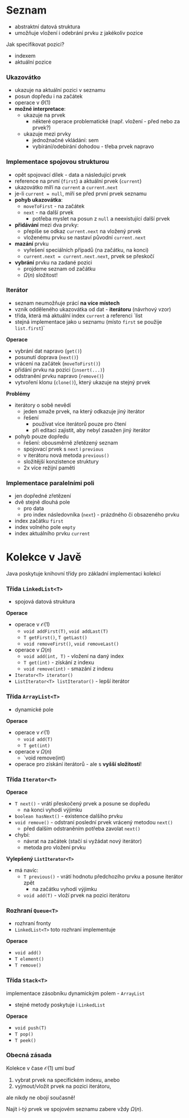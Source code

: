 # Seznam

- abstraktní datová struktura
- umožňuje vložení i odebrání prvku z jakékoliv pozice

Jak specifikovat pozici?
- indexem
- aktuální pozice

### Ukazovátko

- ukazuje na aktuální pozici v seznamu
- posun dopředu i na začátek
- operace v $\Theta(1)$
- **možné interpretace**:
	- ukazuje na prvek
		- některé operace problematické (např. vložení - před nebo za prvek?)
	- ukazuje mezi prvky
		- jednožnačné vkládání: sem
		- vybírání/odebírání dohodou - třeba prvek napravo

### Implementace spojovou strukturou

- opět spojovací dílek - data a následující prvek
- reference na první (`first`) a aktuální prvek (`current`)
- ukazovátko míří na `current` a `current.next`
- je-li `current = null`, míří se před první prvek seznamu
- **pohyb ukazovátka**:
	- `moveToFirst` - na začátek
	- `next` - na další prvek
		- potřeba myslet na posun z `null` a neexistující další prvek
- **přidávání** mezi dva prvky:
	- přepíše se odkaz `current.next` na vložený prvek
	- vloženému prvku se nastaví původní `current.next`
- **mazání** prvku
	- vyřešení speciálních případů (na začátku, na konci)
	- `current.next = current.next.next`, prvek se přeskočí
- **vybrání** prvku na zadané pozici
	- projdeme seznam od začátku
	- $\Omega(n)$ složitost!

### Iterátor

- seznam neumožňuje prácí **na více místech**
- vznik odděleného ukazovátka od dat - **iterátoru** (návrhový vzor)
- třída, která má aktuální index `current` a referenci `list
- stejná implementace jako u seznamu (místo `first` se použije `list.first`)`

**Operace**
- vybrání dat napravo (`get()`)
- posunutí doprava (`next()`)
- vrácení na začátek (`moveToFirst()`)
- přidání prvku na pozici (`insert(...)`)
- odstranění prvku napravo (`remove()`)
- vytvoření klonu (`clone()`), který ukazuje na stejný prvek

**Problémy**
- iterátory o sobě nevědí
	- jeden smaže prvek, na který odkazuje jiný iterátor
	- řešení
		- používat více iterátorů pouze pro čtení
		- při editaci zajistit, aby nebyl zasažen jiný iterátor 
- pohyb pouze dopředu
	- řešení: obousměrně zřetězený seznam
	- spojovací prvek s `next` i `previous `
	- v iterátoru nová metoda `previous()`
	- složitější konzistence struktury
	- 2x více režijní paměti

### Implementace paralelními poli

- jen dopředné zřetězení
- dvě stejně dlouhá pole
	- pro data
	- pro index následovníka (`next`) - prázdného či obsazeného prvku
- index začátku `first`
- index volného pole `empty`
- index aktuálního prvku `current`

# Kolekce v Javě

Java poskytuje knihovní třídy pro základní implementaci kolekcí

### Třída `LinkedList<T>`

- spojová datová struktura

**Operace**
- operace v $\mathcal O(1)$
	- `void addFirst(T)`, `void addLast(T)`
	- `T getFirst()`, `T getLast()`
	- `void removeFirst()`, `void removeLast()`
- operace v $\Omega(n)$
	- `void add(int, T)` - vložení na daný index
	- `T get(int)` - získání z indexu
	- `void remove(int)` - smazání z indexu
- `Iterator<T> iterator()`
- `ListIterator<T> listIterator()` - lepší iterátor

### Třída `ArrayList<T>`

- dynamické pole

**Operace**
- operace v $\mathcal O(1)$
	- `void add(T)`
	- `T get(int)`
- operace v $\Omega(n)$
	- `void remove(int)
- operace pro získání iterátorů - ale s **vyšší složitostí**!

### Třída `Iterator<T>`

**Operace**
- `T next()` - vrátí přeskočený prvek a posune se dopředu
	- na konci vyhodí výjimku
- `boolean hasNext()` - existence dalšího prvku
- `void remove()` - odstraní poslední prvek vrácený metodou `next()`
	- před dalším odstraněním potřeba zavolat `next()`
- chybí:
	- návrat na začátek (stačí si vyžádat nový iterátor)
	- metoda pro vložení prvku

**Vylepšený `ListIterator<T>`**
- má navíc:
	- `T previous()` - vrátí hodnotu předchozího prvku a posune iterátor zpět
		- na začátku vyhodí výjimku
	- `void add(T)` - vloží prvek na pozici iterátoru

### Rozhraní `Queue<T>`

- rozhraní fronty
- `LinkedList<T>` toto rozhraní implementuje

**Operace**
- `void add()`
- `T element()`
- `T remove()`

### Třída `Stack<T>`

implementace zásobníku dynamickým polem - `ArrayList`
- stejné metody poskytuje i `LinkedList`

**Operace**
- `void push(T)`
- `T pop()`
- `T peek()`

### Obecná zásada

Kolekce v čase $\mathcal O(1)$ umí buď
1) vybrat prvek na specifickém indexu, anebo
2) vyjmout/vložit prvek na pozici iterátoru,

ale nikdy ne obojí současně!

Najít i-tý prvek ve spojovém seznamu zabere vždy $\Omega(n)$.